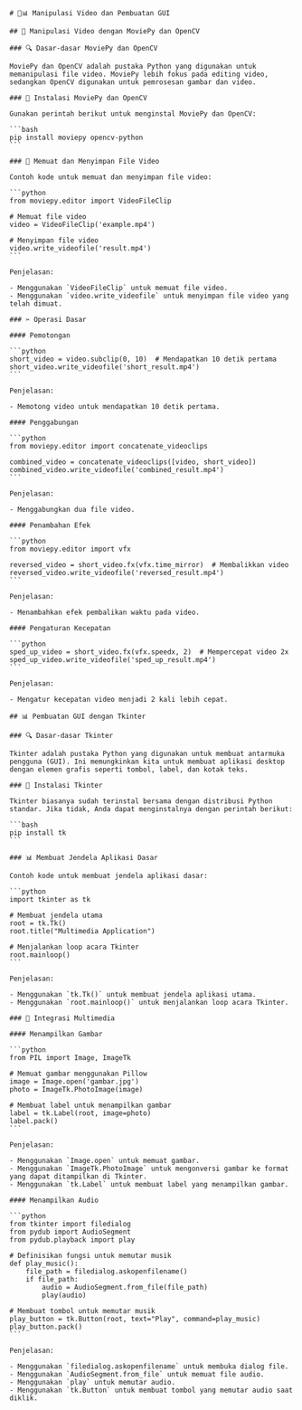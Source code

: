     # 🎥📊 Manipulasi Video dan Pembuatan GUI

    ## 🎥 Manipulasi Video dengan MoviePy dan OpenCV

    ### 🔍 Dasar-dasar MoviePy dan OpenCV

    MoviePy dan OpenCV adalah pustaka Python yang digunakan untuk memanipulasi file video. MoviePy lebih fokus pada editing video, sedangkan OpenCV digunakan untuk pemrosesan gambar dan video.

    ### 💾 Instalasi MoviePy dan OpenCV

    Gunakan perintah berikut untuk menginstal MoviePy dan OpenCV:

    ```bash
    pip install moviepy opencv-python
    ```

    ### 🎥 Memuat dan Menyimpan File Video

    Contoh kode untuk memuat dan menyimpan file video:

    ```python
    from moviepy.editor import VideoFileClip

    # Memuat file video
    video = VideoFileClip('example.mp4')

    # Menyimpan file video
    video.write_videofile('result.mp4')
    ```

    Penjelasan:

    - Menggunakan `VideoFileClip` untuk memuat file video.
    - Menggunakan `video.write_videofile` untuk menyimpan file video yang telah dimuat.

    ### ✂️ Operasi Dasar

    #### Pemotongan

    ```python
    short_video = video.subclip(0, 10)  # Mendapatkan 10 detik pertama
    short_video.write_videofile('short_result.mp4')
    ```

    Penjelasan:

    - Memotong video untuk mendapatkan 10 detik pertama.

    #### Penggabungan

    ```python
    from moviepy.editor import concatenate_videoclips

    combined_video = concatenate_videoclips([video, short_video])
    combined_video.write_videofile('combined_result.mp4')
    ```

    Penjelasan:

    - Menggabungkan dua file video.

    #### Penambahan Efek

    ```python
    from moviepy.editor import vfx

    reversed_video = short_video.fx(vfx.time_mirror)  # Membalikkan video
    reversed_video.write_videofile('reversed_result.mp4')
    ```

    Penjelasan:

    - Menambahkan efek pembalikan waktu pada video.

    #### Pengaturan Kecepatan

    ```python
    sped_up_video = short_video.fx(vfx.speedx, 2)  # Mempercepat video 2x
    sped_up_video.write_videofile('sped_up_result.mp4')
    ```

    Penjelasan:

    - Mengatur kecepatan video menjadi 2 kali lebih cepat.

    ## 📊 Pembuatan GUI dengan Tkinter

    ### 🔍 Dasar-dasar Tkinter

    Tkinter adalah pustaka Python yang digunakan untuk membuat antarmuka pengguna (GUI). Ini memungkinkan kita untuk membuat aplikasi desktop dengan elemen grafis seperti tombol, label, dan kotak teks.

    ### 💾 Instalasi Tkinter

    Tkinter biasanya sudah terinstal bersama dengan distribusi Python standar. Jika tidak, Anda dapat menginstalnya dengan perintah berikut:

    ```bash
    pip install tk
    ```

    ### 📊 Membuat Jendela Aplikasi Dasar

    Contoh kode untuk membuat jendela aplikasi dasar:

    ```python
    import tkinter as tk

    # Membuat jendela utama
    root = tk.Tk()
    root.title("Multimedia Application")

    # Menjalankan loop acara Tkinter
    root.mainloop()
    ```

    Penjelasan:

    - Menggunakan `tk.Tk()` untuk membuat jendela aplikasi utama.
    - Menggunakan `root.mainloop()` untuk menjalankan loop acara Tkinter.

    ### 🎨 Integrasi Multimedia

    #### Menampilkan Gambar

    ```python
    from PIL import Image, ImageTk

    # Memuat gambar menggunakan Pillow
    image = Image.open('gambar.jpg')
    photo = ImageTk.PhotoImage(image)

    # Membuat label untuk menampilkan gambar
    label = tk.Label(root, image=photo)
    label.pack()
    ```

    Penjelasan:

    - Menggunakan `Image.open` untuk memuat gambar.
    - Menggunakan `ImageTk.PhotoImage` untuk mengonversi gambar ke format yang dapat ditampilkan di Tkinter.
    - Menggunakan `tk.Label` untuk membuat label yang menampilkan gambar.

    #### Menampilkan Audio

    ```python
    from tkinter import filedialog
    from pydub import AudioSegment
    from pydub.playback import play

    # Definisikan fungsi untuk memutar musik
    def play_music():
        file_path = filedialog.askopenfilename()
        if file_path:
            audio = AudioSegment.from_file(file_path)
            play(audio)

    # Membuat tombol untuk memutar musik
    play_button = tk.Button(root, text="Play", command=play_music)
    play_button.pack()
    ```

    Penjelasan:

    - Menggunakan `filedialog.askopenfilename` untuk membuka dialog file.
    - Menggunakan `AudioSegment.from_file` untuk memuat file audio.
    - Menggunakan `play` untuk memutar audio.
    - Menggunakan `tk.Button` untuk membuat tombol yang memutar audio saat diklik.
